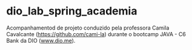 # dio_lab_spring_academia

Acompanhamentod de projeto conduzido pela professora Camila Cavalcante (https://github.com/cami-la) durante o bootcamp JAVA - C6 Bank da DIO (www.dio.me). 
